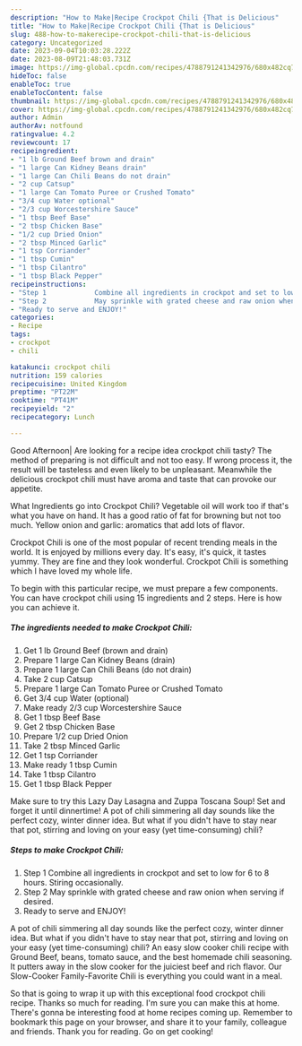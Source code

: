 ```yaml
---
description: "How to Make|Recipe Crockpot Chili {That is Delicious"
title: "How to Make|Recipe Crockpot Chili {That is Delicious"
slug: 488-how-to-makerecipe-crockpot-chili-that-is-delicious
category: Uncategorized
date: 2023-09-04T10:03:28.222Z
date: 2023-08-09T21:48:03.731Z
image: https://img-global.cpcdn.com/recipes/4788791241342976/680x482cq70/crockpot-chili-recipe-main-photo.jpg
hideToc: false
enableToc: true
enableTocContent: false
thumbnail: https://img-global.cpcdn.com/recipes/4788791241342976/680x482cq70/crockpot-chili-recipe-main-photo.jpg
cover: https://img-global.cpcdn.com/recipes/4788791241342976/680x482cq70/crockpot-chili-recipe-main-photo.jpg
author: Admin
authorAv: notfound
ratingvalue: 4.2
reviewcount: 17
recipeingredient:
- "1 lb Ground Beef brown and drain"
- "1 large Can Kidney Beans drain"
- "1 large Can Chili Beans do not drain"
- "2 cup Catsup"
- "1 large Can Tomato Puree or Crushed Tomato"
- "3/4 cup Water optional"
- "2/3 cup Worcestershire Sauce"
- "1 tbsp Beef Base"
- "2 tbsp Chicken Base"
- "1/2 cup Dried Onion"
- "2 tbsp Minced Garlic"
- "1 tsp Corriander"
- "1 tbsp Cumin"
- "1 tbsp Cilantro"
- "1 tbsp Black Pepper"
recipeinstructions:
- "Step 1            Combine all ingredients in crockpot and set to low for 6 to 8 hours. Stiring occasionally."
- "Step 2            May sprinkle with grated cheese and raw onion when serving if desired."
- "Ready to serve and ENJOY!"
categories:
- Recipe
tags:
- crockpot
- chili

katakunci: crockpot chili 
nutrition: 159 calories
recipecuisine: United Kingdom
preptime: "PT22M"
cooktime: "PT41M"
recipeyield: "2"
recipecategory: Lunch

---
```



Good Afternoon| Are looking for a recipe idea crockpot chili tasty? The method of preparing is not difficult and not too easy. If wrong process it, the result will be tasteless and even likely to be unpleasant. Meanwhile the delicious crockpot chili must have aroma and taste that can provoke our appetite.





What Ingredients go into Crockpot Chili? Vegetable oil will work too if that&#39;s what you have on hand. It has a good ratio of fat for browning but not too much. Yellow onion and garlic: aromatics that add lots of flavor.

Crockpot Chili is one of the most popular of recent trending meals in the world. It is enjoyed by millions every day. It's easy, it's quick, it tastes yummy. They are fine and they look wonderful. Crockpot Chili is something which I have loved my whole life.


To begin with this particular recipe, we must prepare a few components. You can have crockpot chili using 15 ingredients and 2 steps. Here is how you can achieve it.

<!--inarticleads1-->

##### The ingredients needed to make Crockpot Chili:

1. Get 1 lb Ground Beef (brown and drain)
1. Prepare 1 large Can Kidney Beans (drain)
1. Prepare 1 large Can Chili Beans (do not drain)
1. Take 2 cup Catsup
1. Prepare 1 large Can Tomato Puree or Crushed Tomato
1. Get 3/4 cup Water (optional)
1. Make ready 2/3 cup Worcestershire Sauce
1. Get 1 tbsp Beef Base
1. Get 2 tbsp Chicken Base
1. Prepare 1/2 cup Dried Onion
1. Take 2 tbsp Minced Garlic
1. Get 1 tsp Corriander
1. Make ready 1 tbsp Cumin
1. Take 1 tbsp Cilantro
1. Get 1 tbsp Black Pepper


Make sure to try this Lazy Day Lasagna and Zuppa Toscana Soup! Set and forget it until dinnertime! A pot of chili simmering all day sounds like the perfect cozy, winter dinner idea. But what if you didn&#39;t have to stay near that pot, stirring and loving on your easy (yet time-consuming) chili? 

<!--inarticleads2-->

##### Steps to make Crockpot Chili:

1. Step 1            Combine all ingredients in crockpot and set to low for 6 to 8 hours. Stiring occasionally.
1. Step 2            May sprinkle with grated cheese and raw onion when serving if desired.
1. Ready to serve and ENJOY!

A pot of chili simmering all day sounds like the perfect cozy, winter dinner idea. But what if you didn&#39;t have to stay near that pot, stirring and loving on your easy (yet time-consuming) chili? An easy slow cooker chili recipe with Ground Beef, beans, tomato sauce, and the best homemade chili seasoning. It putters away in the slow cooker for the juiciest beef and rich flavor. Our Slow-Cooker Family-Favorite Chili is everything you could want in a meal. 

So that is going to wrap it up with this exceptional food crockpot chili recipe. Thanks so much for reading. I'm sure you can make this at home. There's gonna be interesting food at home recipes coming up. Remember to bookmark this page on your browser, and share it to your family, colleague and friends. Thank you for reading. Go on get cooking!
